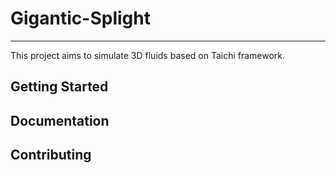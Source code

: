 # Gigantic-Splight

---
This project aims to simulate 3D fluids based on Taichi framework.

## Getting Started

## Documentation

## Contributing
